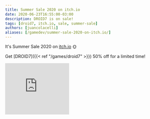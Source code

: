 ```yaml
---
title: Summer Sale 2020 on itch.io
date: 2020-06-23T16:55:00-03:00
description: DROID7 is on sale!
tags: [droid7, itch.io, sale, summer-sale]
authors: [juancolacelli]
aliases: [/gamedev/summer-sale-2020-on-itch.io/]
---
```


It's Summer Sale 2020 on [itch.io](https://poopbits.itch.io) 🌞

Get [DROID7]({{< ref "/games/droid7" >}}) 50% off for a limited time!

<iframe src="https://itch.io/embed/570980?linkback=true&amp;bg_color=16171a&amp;fg_color=fafdff&amp;link_color=ff8426&amp;border_color=16171a" width="208" height="167" frameborder="0"><a href="https://poopbits.itch.io/droid7">DROID7 by JC</a></iframe>
